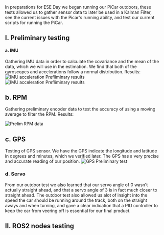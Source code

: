 In preparations for ESE Day we began running our PiCar outdoors, these tests allowed us to gather sensor data to later be used in a Kalman Filter, see the current issues with the Picar's running ability, and test our current scripts for running the PiCar.

## I. Preliminary testing

#### a. IMU 
Gathering IMU data in order to calculate the covariance and the mean of the data, which we will use in the estimation. We find that both of the gyroscopes and accelerations follow a normal distribution. Results:
![IMU acceleration Prefliminary results](Figures/IMU-Reading-acc.png)
![IMU acceleration Prefliminary results](Figures/IMU-Reading-gyro.png)

## b. RPM
Gathering preliminary encoder data to test the accuracy of using a moving average to filter the RPM. Results:

![Prelim RPM data](Figures/rpm_sensor.jpg)

## c. GPS
Testing of GPS sensor. We have the GPS indicate the longitude and latitude in degrees and minutes, which we verified later. The GPS has a very precise and accurate reading of our position.
![GPS Preliminary test](Figures/GPS_set_points/origin-gps.png)

### d. Servo

From our outdoor test we also learned that our servo angle of 0 wasn't actually straight ahead, and that a servo angle of 3 is in fact much closer to straight ahead. The outdoor test also allowed us alot of insight into the speed the car should be running around the track, both on the straight aways and when turning, and gave a clear indication that a PID controller to keep the car from veering off is essential for our final product. 

## II. ROS2 nodes testing